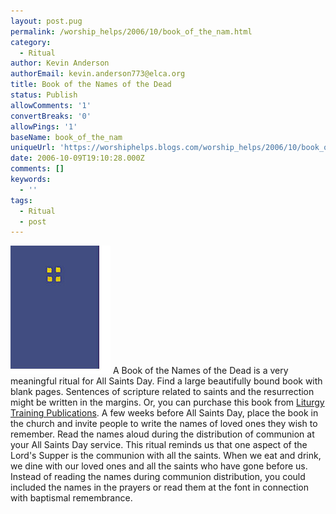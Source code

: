 ```yaml
---
layout: post.pug
permalink: /worship_helps/2006/10/book_of_the_nam.html 
category:
  - Ritual
author: Kevin Anderson
authorEmail: kevin.anderson773@elca.org
title: Book of the Names of the Dead
status: Publish
allowComments: '1'
convertBreaks: '0'
allowPings: '1'
baseName: book_of_the_nam
uniqueUrl: 'https://worshiphelps.blogs.com/worship_helps/2006/10/book_of_the_nam.html '
date: 2006-10-09T19:10:28.000Z
comments: []
keywords:
  - ''
tags:
  - Ritual
  - post
---
```

[![Bkdead_detail](/img/bkdead_detail.jpg "Bkdead_detail")](/img/shared/bkdead_detail.jpg) A Book of the Names of the Dead is a very meaningful ritual for All Saints Day. Find a large beautifully bound book with blank pages. Sentences of scripture related to saints and the resurrection might be written in the margins. Or, you can purchase this book from [Liturgy Training Publications](http://www.ltp.org/). A few weeks before All Saints Day, place the book in the church and invite people to write the names of loved ones they wish to remember. Read the names aloud during the distribution of communion at your All Saints Day service. This ritual reminds us that one aspect of the Lord's Supper is the communion with all the saints. When we eat and drink, we dine with our loved ones and all the saints who have gone before us. Instead of reading the names during communion distribution, you could included the names in the prayers or read them at the font in connection with baptismal remembrance.